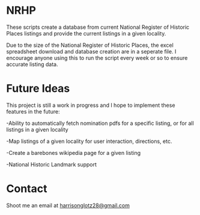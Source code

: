 # NRHP
These scripts create a database from current National Register of Historic Places listings and provide the current listings in a given locality.

Due to the size of the National Register of Historic Places, the excel spreadsheet download and database creation are in a seperate file. I encourage anyone using this to run the script every week or so to ensure accurate listing data.

# Future Ideas
This project is still a work in progress and I hope to implement these features in the future:

-Ability to automatically fetch nomination pdfs for a specific listing, or for all listings in a given locality

-Map listings of a given locality for user interaction, directions, etc.

-Create a barebones wikipedia page for a given listing

-National Historic Landmark support

# Contact
Shoot me an email at harrisonglotz28@gmail.com
